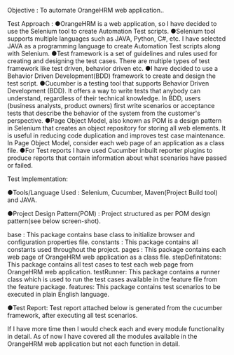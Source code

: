 Objective : To automate OrangeHRM web application..

Test Approach : 
●OrangeHRM is a web application, so I have decided to use the Selenium tool to create Automation Test scripts.
●Selenium tool supports multiple languages such as JAVA, Python, C#, etc. I have selected JAVA as a programming language to create Automation Test scripts along with Selenium.
●Test framework is a set of guidelines and rules used for creating and designing the test cases. There are multiple types of test framework like test driven, behavior driven etc.
●I have decided to use a Behavior Driven Development(BDD) framework to create and design the test script. 
●Cucumber is a testing tool that supports Behavior Driven Development (BDD). It offers a way to write tests that anybody can understand, regardless of their technical knowledge. In BDD, users (business analysts, product owners) first write scenarios or acceptance tests that describe the behavior of the system from the customer's perspective.
●Page Object Model, also known as POM is a design pattern in Selenium that creates an object repository for storing all web elements. It is useful in reducing code duplication and improves test case maintenance. In Page Object Model, consider each web page of an application as a class file.
●For Test reports I have used Cucumber inbuilt reporter plugins to produce reports that contain information about what scenarios have passed or failed.

Test Implementation:

●Tools/Language Used : Selenium, Cucumber, Maven(Project Build tool)  and JAVA.

●Project Design Pattern(POM) : 
	Project structured as per POM design pattern(see below screen-shot).
	
base : This package contains base class to initialize browser and configuration properties file.
constants : This package contains all constants used throughout the project.
pages : This package contains each web page of OrangeHRM web application as a class file.
stepDefinitatons: This package contains all test cases to test each web page from OrangeHRM web application.
testRunner: This package contains a runner class which is used to run the test cases available in the feature file from the feature package.
features: This package contains test scenarios to be executed in plain English language.
	
●Test Report: 
Test report attached below is generated from the cucumber framework, after executing all test scenarios.


If I have more time then I would check each and every module functionality in detail. As of now I have covered all the modules available in the OrangeHRM web application but not each function in detail.
